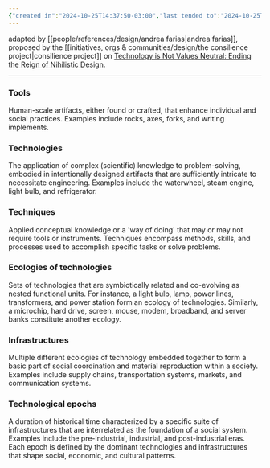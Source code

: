 ```yaml
---
{"created in":"2024-10-25T14:37:50-03:00","last tended to":"2024-10-25T14:39:50-03:00","tags":["metacrisis","technology","design","sensemaking","🌿"],"dg-publish":true,"notestage":["🌿"],"created":"2024-10-25T14:37:50.612-03:00","updated":"2024-12-03T16:02:05.364-03:00","permalink":"/models-and-frameworks/design/layers-of-technology/","dgPassFrontmatter":true}
---
```


adapted by [[people/references/design/andrea farias\|andrea farias]], proposed by the [[initiatives, orgs & communities/design/the consilience project\|consilience project]] on [Technology is Not Values Neutral: Ending the Reign of Nihilistic Design](https://consilienceproject.org/technology-is-not-values-neutral-ending-the-reign-of-nihilistic-design-2/).

---
### Tools 

Human-scale artifacts, either found or crafted, that enhance individual and social practices. Examples include rocks, axes, forks, and writing implements.

### Technologies 

The application of complex (scientific) knowledge to problem-solving, embodied in intentionally designed artifacts that are sufficiently intricate to necessitate engineering. Examples include the waterwheel, steam engine, light bulb, and refrigerator.

### Techniques 

Applied conceptual knowledge or a 'way of doing' that may or may not require tools or instruments. Techniques encompass methods, skills, and processes used to accomplish specific tasks or solve problems.

### Ecologies of technologies 

Sets of technologies that are symbiotically related and co-evolving as nested functional units. For instance, a light bulb, lamp, power lines, transformers, and power station form an ecology of technologies. Similarly, a microchip, hard drive, screen, mouse, modem, broadband, and server banks constitute another ecology.

### Infrastructures 

Multiple different ecologies of technology embedded together to form a basic part of social coordination and material reproduction within a society. Examples include supply chains, transportation systems, markets, and communication systems.

### Technological epochs 

A duration of historical time characterized by a specific suite of infrastructures that are interrelated as the foundation of a social system. Examples include the pre-industrial, industrial, and post-industrial eras. Each epoch is defined by the dominant technologies and infrastructures that shape social, economic, and cultural patterns.